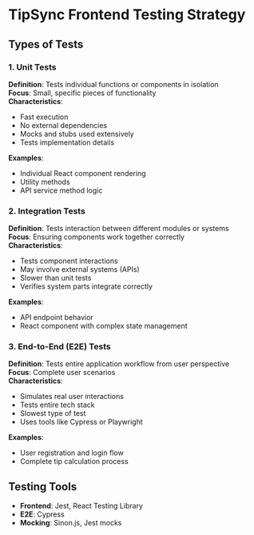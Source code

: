 # TipSync Frontend Testing Strategy

## Types of Tests

### 1. Unit Tests
**Definition**: Tests individual functions or components in isolation  
**Focus**: Small, specific pieces of functionality  
**Characteristics**:
- Fast execution
- No external dependencies
- Mocks and stubs used extensively
- Tests implementation details

**Examples**:
- Individual React component rendering
- Utility methods
- API service method logic

### 2. Integration Tests
**Definition**: Tests interaction between different modules or systems  
**Focus**: Ensuring components work together correctly  
**Characteristics**:
- Tests component interactions
- May involve external systems (APIs)
- Slower than unit tests
- Verifies system parts integrate correctly

**Examples**:
- API endpoint behavior
- React component with complex state management

### 3. End-to-End (E2E) Tests
**Definition**: Tests entire application workflow from user perspective  
**Focus**: Complete user scenarios  
**Characteristics**:
- Simulates real user interactions
- Tests entire tech stack
- Slowest type of test
- Uses tools like Cypress or Playwright

**Examples**:
- User registration and login flow
- Complete tip calculation process

## Testing Tools
- **Frontend**: Jest, React Testing Library
- **E2E**: Cypress
- **Mocking**: Sinon.js, Jest mocks
